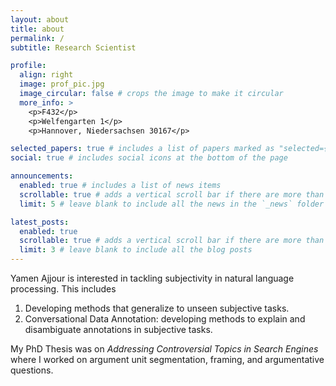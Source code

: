 ```yaml
---
layout: about
title: about
permalink: /
subtitle: Research Scientist

profile:
  align: right
  image: prof_pic.jpg
  image_circular: false # crops the image to make it circular
  more_info: >
    <p>F432</p>
    <p>Welfengarten 1</p>
    <p>Hannover, Niedersachsen 30167</p>

selected_papers: true # includes a list of papers marked as "selected={true}"
social: true # includes social icons at the bottom of the page

announcements:
  enabled: true # includes a list of news items
  scrollable: true # adds a vertical scroll bar if there are more than 3 news items
  limit: 5 # leave blank to include all the news in the `_news` folder

latest_posts:
  enabled: true
  scrollable: true # adds a vertical scroll bar if there are more than 3 new posts items
  limit: 3 # leave blank to include all the blog posts
---
```


Yamen Ajjour is interested in tackling subjectivity in natural language processing. This includes
1. Developing methods that generalize to unseen subjective tasks.
2. Conversational Data Annotation: developing methods to explain and disambiguate annotations in subjective tasks.

My PhD Thesis was on *Addressing Controversial Topics in Search Engines* where I worked on argument unit segmentation, framing, and argumentative questions. 
